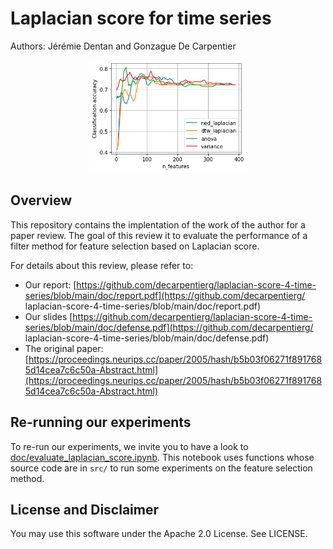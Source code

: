 # Laplacian score for time series

Authors: Jérémie Dentan and Gonzague De Carpentier

<p align="center">
  <img src="figures/accuracy_vs_n_features.png"
  alt="Teaser"
  width=50%/>
</p>

## Overview

This repository contains the implentation of the work of the author for a paper review. The goal of this review it to evaluate the performance of a filter method for feature selection based on Laplacian score.

For details about this review, please refer to:

- Our report: [https://github.com/decarpentierg/laplacian-score-4-time-series/blob/main/doc/report.pdf](https://github.com/decarpentierg/
laplacian-score-4-time-series/blob/main/doc/report.pdf)
- Our slides [https://github.com/decarpentierg/laplacian-score-4-time-series/blob/main/doc/defense.pdf](https://github.com/decarpentierg/
laplacian-score-4-time-series/blob/main/doc/defense.pdf)
- The original paper: [https://proceedings.neurips.cc/paper/2005/hash/b5b03f06271f8917685d14cea7c6c50a-Abstract.html](https://proceedings.neurips.cc/paper/2005/hash/b5b03f06271f8917685d14cea7c6c50a-Abstract.html)

## Re-running our experiments

To re-run our experiments, we invite you to have a look to [doc/evaluate_laplacian_score.ipynb](doc/evaluate_laplacian_score.ipynb). This notebook uses functions whose source code are in `src/` to run some experiments on the feature selection method.

## License and Disclaimer

You may use this software under the Apache 2.0 License. See LICENSE.